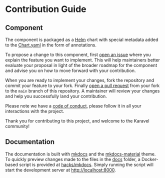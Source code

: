 # Contribution Guide

## Component

The component is packaged as a [Helm] chart with special metadata added to the [Chart.yaml](chart/Chart.yaml) in the form
of annotations. 

To propose a change to this component, first [open an issue](https://github.com/projectkaravel/platform-component-prometheus/issues/new)
where you explain the feature you want to implement. This will help maintainers better evaluate your proposal in light of the 
broader roadmap for the component and advise you on how to move forward with your contribution.

When you are ready to implement your changes, fork the repository and commit your feature to your fork.
Finally [open a pull request](https://github.com/projectkaravel/platform-component-prometheus/compare/main) from your fork to the `main`
branch of this repository. A maintainer will review your changes and help you successfully land your contribution.

Please note we have a [code of conduct], please follow it in all your interactions with the project.

Thank you for contributing to this project, and welcome to the Karavel community!

## Documentation

The documentation is built with [mkdocs] and the [mkdocs-material] theme.  
To quickly preview changes made to the files in the [docs](./docs) folder, a Docker-based script
is provided at [hacks/mkdocs](./hacks/mkdocs). Simply running the script will start the development
server at [http://localhost:8000](http://localhost:8000).

[Helm]: https://helm.sh
[mkdocs]: https://mkdocs.org
[mkdocs-material]: https://squidfunk.github.io/mkdocs-material
[code of conduct]: https://github.com/projectkaravel/community/blob/main/CODE_OF_CONDUCT.md

